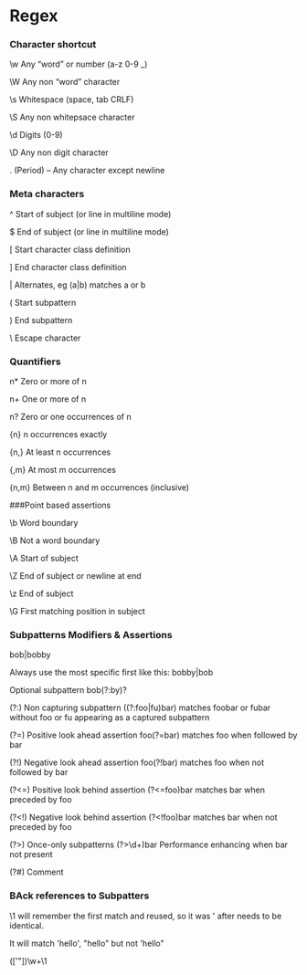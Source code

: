 # Regex
### Character shortcut

\w Any “word” or number (a-z 0-9 _)

\W Any non “word” character

\s Whitespace (space, tab CRLF)

\S Any non whitepsace character

\d Digits (0-9)

\D Any non digit character

. (Period) – Any character except newline

### Meta characters

^ Start of subject (or line in multiline mode)

$ End of subject (or line in multiline mode)

\[ Start character class definition

\] End character class definition

| Alternates, eg (a|b) matches a or b

( Start subpattern

) End subpattern

\ Escape character

### Quantifiers
n* Zero or more of n

n+ One or more of n

n? Zero or one occurrences of n

{n} n occurrences exactly

{n,} At least n occurrences

{,m} At most m occurrences

{n,m} Between n and m occurrences (inclusive)

###Point based assertions

\b Word boundary

\B Not a word boundary

\A Start of subject

\Z End of subject or newline at end

\z End of subject

\G First matching position in subject

### Subpatterns Modifiers & Assertions

bob|bobby

Always use the most specific first like this: bobby|bob

Optional subpattern bob(?:by)?

(?:) Non capturing subpattern ((?:foo|fu)bar) matches foobar or fubar without foo or fu
appearing as a captured subpattern

(?=) Positive look ahead assertion foo(?=bar) matches foo when followed by bar

(?!) Negative look ahead assertion foo(?!bar) matches foo when not followed by bar

(?<=) Positive look behind assertion (?<=foo)bar matches bar when preceded by foo

(?<!) Negative look behind assertion (?<!foo)bar matches bar when not preceded by foo

(?>) Once-only subpatterns (?>\d+)bar Performance enhancing when bar not present

(?#) Comment


### BAck references to Subpatters

\1 will remember the first match and reused, so it was ' after needs to be identical.

It will match 'hello', "hello" but not 'hello"

(['"])\w+\1